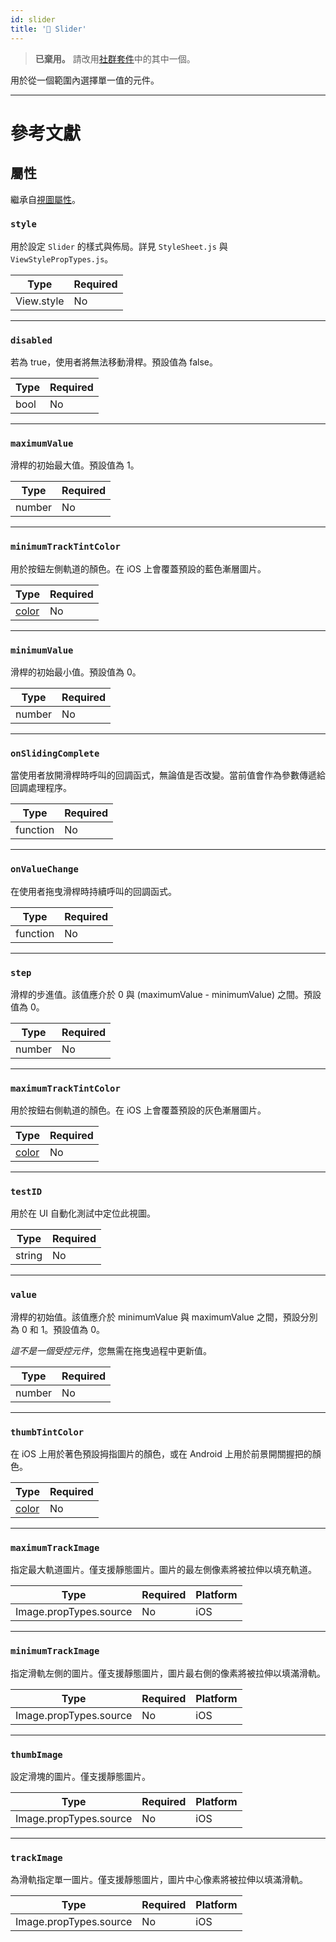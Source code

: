 ```yaml
---
id: slider
title: '🚧 Slider'
---
```


> **已棄用。** 請改用[社群套件](https://reactnative.directory/?search=slider)中的其中一個。

用於從一個範圍內選擇單一值的元件。

---

# 參考文獻

## 屬性

繼承自[視圖屬性](view.md#props)。

### `style`

用於設定 `Slider` 的樣式與佈局。詳見 `StyleSheet.js` 與 `ViewStylePropTypes.js`。

| Type       | Required |
| ---------- | -------- |
| View.style | No       |

---

### `disabled`

若為 true，使用者將無法移動滑桿。預設值為 false。

| Type | Required |
| ---- | -------- |
| bool | No       |

---

### `maximumValue`

滑桿的初始最大值。預設值為 1。

| Type   | Required |
| ------ | -------- |
| number | No       |

---

### `minimumTrackTintColor`

用於按鈕左側軌道的顏色。在 iOS 上會覆蓋預設的藍色漸層圖片。

| Type               | Required |
| ------------------ | -------- |
| [color](colors.md) | No       |

---

### `minimumValue`

滑桿的初始最小值。預設值為 0。

| Type   | Required |
| ------ | -------- |
| number | No       |

---

### `onSlidingComplete`

當使用者放開滑桿時呼叫的回調函式，無論值是否改變。當前值會作為參數傳遞給回調處理程序。

| Type     | Required |
| -------- | -------- |
| function | No       |

---

### `onValueChange`

在使用者拖曳滑桿時持續呼叫的回調函式。

| Type     | Required |
| -------- | -------- |
| function | No       |

---

### `step`

滑桿的步進值。該值應介於 0 與 (maximumValue - minimumValue) 之間。預設值為 0。

| Type   | Required |
| ------ | -------- |
| number | No       |

---

### `maximumTrackTintColor`

用於按鈕右側軌道的顏色。在 iOS 上會覆蓋預設的灰色漸層圖片。

| Type               | Required |
| ------------------ | -------- |
| [color](colors.md) | No       |

---

### `testID`

用於在 UI 自動化測試中定位此視圖。

| Type   | Required |
| ------ | -------- |
| string | No       |

---

### `value`

滑桿的初始值。該值應介於 minimumValue 與 maximumValue 之間，預設分別為 0 和 1。預設值為 0。

_這不是一個受控元件_，您無需在拖曳過程中更新值。

| Type   | Required |
| ------ | -------- |
| number | No       |

---

### `thumbTintColor`

在 iOS 上用於著色預設拇指圖片的顏色，或在 Android 上用於前景開關握把的顏色。

| Type               | Required |
| ------------------ | -------- |
| [color](colors.md) | No       |

---

### `maximumTrackImage`

指定最大軌道圖片。僅支援靜態圖片。圖片的最左側像素將被拉伸以填充軌道。

| Type                   | Required | Platform |
| ---------------------- | -------- | -------- |
| Image.propTypes.source | No       | iOS      |

---

### `minimumTrackImage`

指定滑軌左側的圖片。僅支援靜態圖片，圖片最右側的像素將被拉伸以填滿滑軌。

| Type                   | Required | Platform |
| ---------------------- | -------- | -------- |
| Image.propTypes.source | No       | iOS      |

---

### `thumbImage`

設定滑塊的圖片。僅支援靜態圖片。

| Type                   | Required | Platform |
| ---------------------- | -------- | -------- |
| Image.propTypes.source | No       | iOS      |

---

### `trackImage`

為滑軌指定單一圖片。僅支援靜態圖片，圖片中心像素將被拉伸以填滿滑軌。

| Type                   | Required | Platform |
| ---------------------- | -------- | -------- |
| Image.propTypes.source | No       | iOS      |